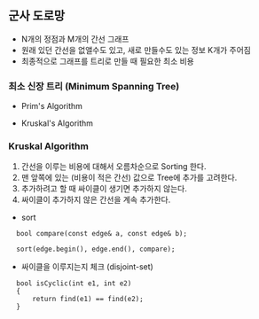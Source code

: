 ## 군사 도로망

- N개의 정점과 M개의 간선 그래프
- 원래 있던 간선을 없앨수도 있고, 새로 만들수도 있는 정보 K개가 주어짐
- 최종적으로 그래프를 트리로 만들 때 필요한 최소 비용

### 최소 신장 트리 (Minimum Spanning Tree)

- Prim's Algorithm

- Kruskal's Algorithm

### Kruskal Algorithm

1. 간선을 이루는 비용에 대해서 오름차순으로 Sorting 한다.
2. 맨 앞쪽에 있는 (비용이 적은 간선) 값으로 Tree에 추가를 고려한다.
3. 추가하려고 할 때 싸이클이 생기면 추가하지 않는다.
4. 싸이클이 추가하지 않은 간선을 계속 추가한다.

- sort

```
  bool compare(const edge& a, const edge& b);

  sort(edge.begin(), edge.end(), compare);
```

- 싸이클을 이루지는지 체크 (disjoint-set)

```
  bool isCyclic(int e1, int e2)
  {
      return find(e1) == find(e2);
  }
```
